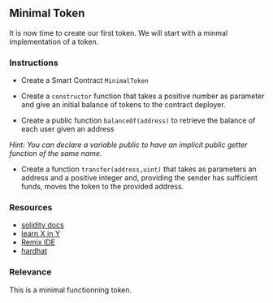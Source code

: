 ## Minimal Token

It is now time to create our first token. We will start with a minmal implementation of a token. 

### Instructions

- Create a Smart Contract `MinimalToken`

- Create a `constructor` function that takes a positive number as parameter and give an initial balance of tokens to the contract deployer. 

- Create a public function `balanceOf(address)` to retrieve the balance of each user given an address

*Hint: You can declare a variable public to have an implicit public getter function of the same name.*

- Create a function `transfer(address,uint)` that takes as parameters an address and a positive integer and, providing the sender has sufficient funds, moves the token to the provided address. 

### Resources

- [solidity docs](https://docs.soliditylang.org/)
- [learn X in Y](https://learnxinyminutes.com/docs/solidity/)
- [Remix IDE](https://remix.ethereum.org)
- [hardhat](https://hardhat.org)

### Relevance

This is a minimal functionning token. 